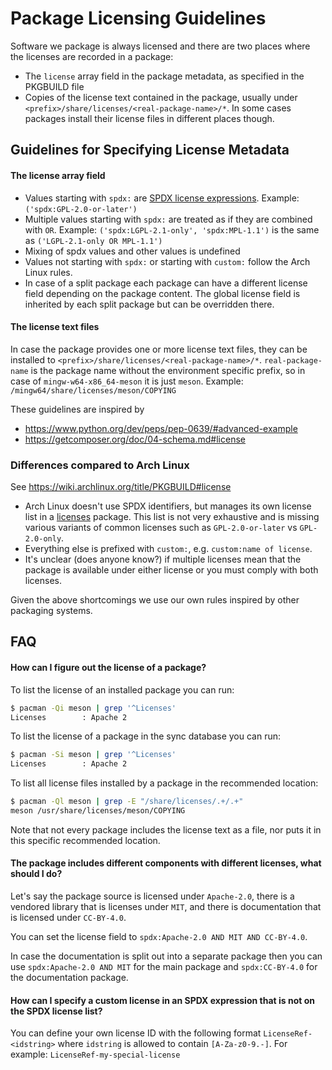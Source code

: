 # Package Licensing Guidelines

Software we package is always licensed and there are two places where the
licenses are recorded in a package:

* The `license` array field in the package metadata, as specified in the
  PKGBUILD file
* Copies of the license text contained in the package, usually under
  `<prefix>/share/licenses/<real-package-name>/*`. In some cases packages install
  their license files in different places though.

## Guidelines for Specifying License Metadata

#### The license array field

* Values starting with `spdx:` are [SPDX license
  expressions](https://spdx.github.io/spdx-spec/SPDX-license-expressions/).
  Example: `('spdx:GPL-2.0-or-later')`
* Multiple values starting with `spdx:` are treated as if they are combined with
  `OR`. Example: `('spdx:LGPL-2.1-only', 'spdx:MPL-1.1')` is the same as
  `('LGPL-2.1-only OR MPL-1.1')`
* Mixing of spdx values and other values is undefined
* Values not starting with `spdx:` or starting with `custom:` follow the Arch
  Linux rules.
* In case of a split package each package can have a different license field
  depending on the package content. The global license field is inherited by
  each split package but can be overridden there.

#### The license text files

In case the package provides one or more license text files, they can be
installed to `<prefix>/share/licenses/<real-package-name>/*`.
`real-package-name` is the package name without the environment specific prefix,
so in case of `mingw-w64-x86_64-meson` it is just `meson`. Example:
`/mingw64/share/licenses/meson/COPYING`

These guidelines are inspired by

* https://www.python.org/dev/peps/pep-0639/#advanced-example
* https://getcomposer.org/doc/04-schema.md#license

### Differences compared to Arch Linux

See https://wiki.archlinux.org/title/PKGBUILD#license

* Arch Linux doesn't use SPDX identifiers, but manages its own license list in a
  [licenses](https://archlinux.org/packages/core/any/licenses) package.
  This list is not very exhaustive and is missing various variants of common licenses
  such as `GPL-2.0-or-later` vs `GPL-2.0-only`.
* Everything else is prefixed with `custom:`, e.g. `custom:name of license`.
* It's unclear (does anyone know?) if multiple licenses mean that the package is
  available under either license or you must comply with both licenses.

Given the above shortcomings we use our own rules inspired by other packaging
systems.

## FAQ

#### How can I figure out the license of a package?

To list the license of an installed package you can run:

```bash
$ pacman -Qi meson | grep '^Licenses'
Licenses        : Apache 2
```

To list the license of a package in the sync database you can run:

```bash
$ pacman -Si meson | grep '^Licenses'
Licenses        : Apache 2
```

To list all license files installed by a package in the recommended location:

```bash
$ pacman -Ql meson | grep -E "/share/licenses/.+/.+"
meson /usr/share/licenses/meson/COPYING
```

Note that not every package includes the license text as a file, nor puts it
in this specific recommended location.

#### The package includes different components with different licenses, what should I do?

Let's say the package source is licensed under `Apache-2.0`, there is a vendored
library that is licenses under `MIT`, and there is documentation that is
licensed under `CC-BY-4.0`.

You can set the license field to `spdx:Apache-2.0 AND MIT AND CC-BY-4.0`.

In case the documentation is split out into a separate package then you can use
`spdx:Apache-2.0 AND MIT` for the main package and `spdx:CC-BY-4.0` for the
documentation package.

#### How can I specify a custom license in an SPDX expression that is not on the SPDX license list?

You can define your own license ID with the following format
`LicenseRef-<idstring>` where `idstring` is allowed to contain `[A-Za-z0-9.-]`.
For example: `LicenseRef-my-special-license`